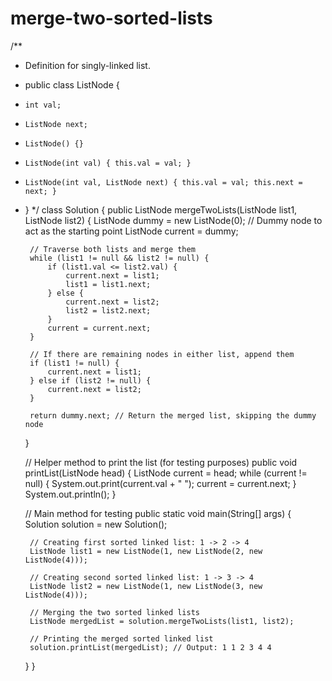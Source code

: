 # merge-two-sorted-lists
/**
 * Definition for singly-linked list.
 * public class ListNode {
 *     int val;
 *     ListNode next;
 *     ListNode() {}
 *     ListNode(int val) { this.val = val; }
 *     ListNode(int val, ListNode next) { this.val = val; this.next = next; }
 * }
 */
class Solution {
    public ListNode mergeTwoLists(ListNode list1, ListNode list2) {
         ListNode dummy = new ListNode(0); // Dummy node to act as the starting point
        ListNode current = dummy;

        // Traverse both lists and merge them
        while (list1 != null && list2 != null) {
            if (list1.val <= list2.val) {
                current.next = list1;
                list1 = list1.next;
            } else {
                current.next = list2;
                list2 = list2.next;
            }
            current = current.next;
        }

        // If there are remaining nodes in either list, append them
        if (list1 != null) {
            current.next = list1;
        } else if (list2 != null) {
            current.next = list2;
        }

        return dummy.next; // Return the merged list, skipping the dummy node
    }

    // Helper method to print the list (for testing purposes)
    public void printList(ListNode head) {
        ListNode current = head;
        while (current != null) {
            System.out.print(current.val + " ");
            current = current.next;
        }
        System.out.println();
    }

    // Main method for testing
    public static void main(String[] args) {
        Solution solution = new Solution();

        // Creating first sorted linked list: 1 -> 2 -> 4
        ListNode list1 = new ListNode(1, new ListNode(2, new ListNode(4)));

        // Creating second sorted linked list: 1 -> 3 -> 4
        ListNode list2 = new ListNode(1, new ListNode(3, new ListNode(4)));

        // Merging the two sorted linked lists
        ListNode mergedList = solution.mergeTwoLists(list1, list2);

        // Printing the merged sorted linked list
        solution.printList(mergedList); // Output: 1 1 2 3 4 4
    }
}
